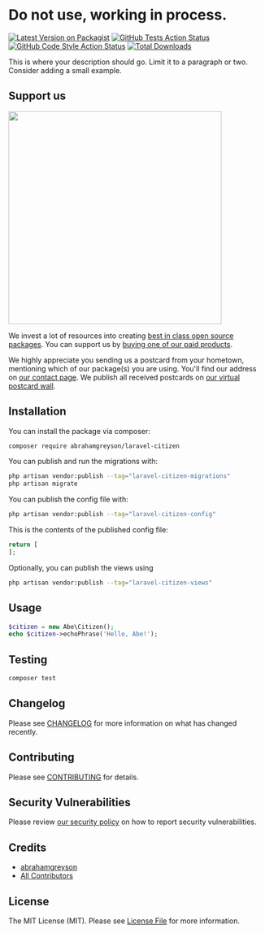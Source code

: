 # Do not use, working in process.

[![Latest Version on Packagist](https://img.shields.io/packagist/v/abrahamgreyson/laravel-citizen.svg?style=flat-square)](https://packagist.org/packages/abrahamgreyson/laravel-citizen)
[![GitHub Tests Action Status](https://img.shields.io/github/actions/workflow/status/abrahamgreyson/laravel-citizen/run-tests.yml?branch=main&label=tests&style=flat-square)](https://github.com/abrahamgreyson/laravel-citizen/actions?query=workflow%3Arun-tests+branch%3Amain)
[![GitHub Code Style Action Status](https://img.shields.io/github/actions/workflow/status/abrahamgreyson/laravel-citizen/fix-php-code-style-issues.yml?branch=main&label=code%20style&style=flat-square)](https://github.com/abrahamgreyson/laravel-citizen/actions?query=workflow%3A"Fix+PHP+code+style+issues"+branch%3Amain)
[![Total Downloads](https://img.shields.io/packagist/dt/abrahamgreyson/laravel-citizen.svg?style=flat-square)](https://packagist.org/packages/abrahamgreyson/laravel-citizen)

This is where your description should go. Limit it to a paragraph or two. Consider adding a small example.

## Support us

[<img src="https://github-ads.s3.eu-central-1.amazonaws.com/laravel-citizen.jpg?t=1" width="419px" />](https://spatie.be/github-ad-click/laravel-citizen)

We invest a lot of resources into creating [best in class open source packages](https://spatie.be/open-source). You can support us by [buying one of our paid products](https://spatie.be/open-source/support-us).

We highly appreciate you sending us a postcard from your hometown, mentioning which of our package(s) you are using. You'll find our address on [our contact page](https://spatie.be/about-us). We publish all received postcards on [our virtual postcard wall](https://spatie.be/open-source/postcards).

## Installation

You can install the package via composer:

```bash
composer require abrahamgreyson/laravel-citizen
```

You can publish and run the migrations with:

```bash
php artisan vendor:publish --tag="laravel-citizen-migrations"
php artisan migrate
```

You can publish the config file with:

```bash
php artisan vendor:publish --tag="laravel-citizen-config"
```

This is the contents of the published config file:

```php
return [
];
```

Optionally, you can publish the views using

```bash
php artisan vendor:publish --tag="laravel-citizen-views"
```

## Usage

```php
$citizen = new Abe\Citizen();
echo $citizen->echoPhrase('Hello, Abe!');
```

## Testing

```bash
composer test
```

## Changelog

Please see [CHANGELOG](CHANGELOG.md) for more information on what has changed recently.

## Contributing

Please see [CONTRIBUTING](CONTRIBUTING.md) for details.

## Security Vulnerabilities

Please review [our security policy](../../security/policy) on how to report security vulnerabilities.

## Credits

- [abrahamgreyson](https://github.com/abrahamgreyson)
- [All Contributors](../../contributors)

## License

The MIT License (MIT). Please see [License File](LICENSE.md) for more information.
